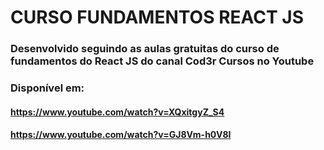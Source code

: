 # CURSO FUNDAMENTOS REACT JS

### Desenvolvido seguindo as aulas gratuitas do curso de fundamentos do React JS do canal Cod3r Cursos no Youtube

### Disponível em:
#### https://www.youtube.com/watch?v=XQxitgyZ_S4
#### https://www.youtube.com/watch?v=GJ8Vm-h0V8I
